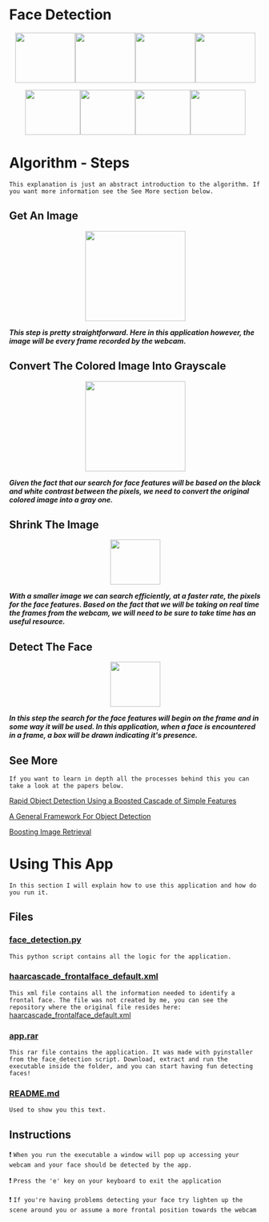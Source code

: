 Face Detection
===
<p align="center">
<img src="https://images.pexels.com/photos/614810/pexels-photo-614810.jpeg?w=1260&h=750&auto=compress&cs=tinysrgb" width="120" height="100" /><img src="https://images.pexels.com/photos/415829/pexels-photo-415829.jpeg?w=1260&h=750&auto=compress&cs=tinysrgb" width="120" height="100" /><img src="https://images.pexels.com/photos/428341/pexels-photo-428341.jpeg?w=1260&h=750&auto=compress&cs=tinysrgb" width="120" height="100" /><img src="https://images.pexels.com/photos/542282/pexels-photo-542282.jpeg?w=1260&h=750&auto=compress&cs=tinysrgb"  width="120" height="100" />
</p>
<p align="center">
<img src="https://images.pexels.com/photos/428331/pexels-photo-428331.jpeg?w=1260&h=750&auto=compress&cs=tinysrgb" width="110" height="90" /><img src="https://images.pexels.com/photos/355164/pexels-photo-355164.jpeg?w=1260&h=750&auto=compress&cs=tinysrgb" width="110" height="90" /><img src="https://images.pexels.com/photos/762020/pexels-photo-762020.jpeg?w=1260&h=750&auto=compress&cs=tinysrgb" width="110" height="90" /><img src="https://images.pexels.com/photos/831993/pexels-photo-831993.jpeg?w=1260&h=750&auto=compress&cs=tinysrgb" width="110" height="90" />
</p>

# Algorithm - Steps #
`This explanation is just an abstract introduction to the algorithm. If you want more information see the See More section below.`

## Get An Image ##
<p align="center">
  <kbd><img src="https://images.pexels.com/photos/614810/pexels-photo-614810.jpeg?w=1260&h=750&auto=compress&cs=tinysrgb" width="200" height="180" /></kbd>
</p>
<p align="left">
 <b><i>This step is pretty straightforward. 
   Here in this application however, the image will be every frame recorded by the webcam.</i></b>

## Convert The Colored Image Into Grayscale ##
<p align="center">
  <kbd><img src="https://image.ibb.co/h0YYOS/68747470733a2f2f696d616765732e706578656c732e636f6d2f70686f746f732f3631343831302f706578656c732d70686f746f2d3631343831302e6a7065673f773d3132363026683d373530266175746f3d636f6d70726573732663733d74696e7973726762.jpg" width="200" height="180" /></kbd>
</p>
<p align="left">
 <b><i>Given the fact that our search for face features will be based on the black and white contrast between the pixels, we need to convert the original colored image into a gray one.</i></b>
</p>

## Shrink The Image ##
<p align="center">
  <kbd><img src="https://image.ibb.co/h0YYOS/68747470733a2f2f696d616765732e706578656c732e636f6d2f70686f746f732f3631343831302f706578656c732d70686f746f2d3631343831302e6a7065673f773d3132363026683d373530266175746f3d636f6d70726573732663733d74696e7973726762.jpg" width="100" height="90" /></kbd>
</p>
<p align="left">
 <b><i>With a smaller image we can search efficiently, at a faster rate, the pixels for the face features. Based on the fact that we will be taking on real time the frames from the webcam, we will need to be sure to take time has an useful resource.</i></b>
</p>

## Detect The Face ##
<p align="center">
  <kbd><img src="https://image.ibb.co/c7qzV7/68747470733a2f2f696d616765732e706578656c732e636f6d2f70686f746f732f3631343831302f706578656c732d70686f746f2d3631343831302e6a7065673f773d3132363026683d373530266175746f3d636f6d70726573732663733d74696e7973726762.jpg" width="100" height="90" /></kbd>
</p>
<p align="left">
 <b><i>In this step the search for the face features will begin on the frame and in some way it will be used. In this application, when a face is encountered in a frame, a box will be drawn indicating it's presence.</i></b>
</p>

## See More ##
`If you want to learn in depth all the processes behind this you can take a look at the papers below.`

[Rapid Object Detection Using a Boosted Cascade of Simple
Features](https://www.cs.cmu.edu/~efros/courses/LBMV07/Papers/viola-cvpr-01.pdf)

[A General Framework For Object Detection](http://ieeexplore.ieee.org/document/710772/)

[Boosting Image Retrieval](http://citeseerx.ist.psu.edu/viewdoc/download?doi=10.1.1.136.2419&rep=rep1&type=pdf)

# Using This App #
`In this section I will explain how to use this application and how do you run it.`

## Files ##

### [face_detection.py](https://github.com/1andre-santos1/Face-Detection/blob/master/face_detection.py) ### 
`This python script contains all the logic for the application.`

### [haarcascade_frontalface_default.xml](https://github.com/1andre-santos1/Face-Detection/blob/master/haarcascade_frontalface_default.xml) ###
`This xml file contains all the information needed to identify a frontal face. The file was not created by me, you can see the repository where the original file resides here:`
[haarcascade_frontalface_default.xml](https://github.com/opencv/opencv/blob/master/data/haarcascades/haarcascade_frontalface_default.xml)

### [app.rar](https://github.com/1andre-santos1/Face-Detection/blob/master/app.rar) ###
`This rar file contains the application. It was made with pyinstaller from the face_detection script. Download, extract and run the executable inside the folder, and you can start having fun detecting faces!`

### [README.md](https://github.com/1andre-santos1/Face-Detection/blob/master/README.md) ###
`Used to show you this text.`

## Instructions ##

:exclamation: ` When you run the executable a window will pop up accessing your webcam and your face should be detected by the app. `

:exclamation: ` Press the 'e' key on your keyboard to exit the application `

:exclamation: ` If you're having problems detecting your face try lighten up the scene around you or assume a more frontal position towards the webcam `

